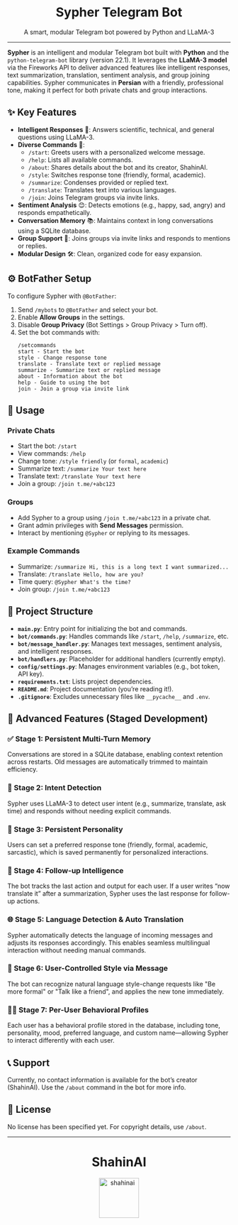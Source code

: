 
<div align="center">
  <h1>Sypher Telegram Bot</h1>
  <p>A smart, modular Telegram bot powered by Python and LLaMA-3</p>
</div>

---

**Sypher** is an intelligent and modular Telegram bot built with **Python** and the `python-telegram-bot` library (version 22.1). It leverages the **LLaMA-3 model** via the Fireworks API to deliver advanced features like intelligent responses, text summarization, translation, sentiment analysis, and group joining capabilities. Sypher communicates in **Persian** with a friendly, professional tone, making it perfect for both private chats and group interactions.

## ✨ Key Features

- **Intelligent Responses** 🧠: Answers scientific, technical, and general questions using LLaMA-3.
- **Diverse Commands** 📜:
  - `/start`: Greets users with a personalized welcome message.
  - `/help`: Lists all available commands.
  - `/about`: Shares details about the bot and its creator, ShahinAI.
  - `/style`: Switches response tone (friendly, formal, academic).
  - `/summarize`: Condenses provided or replied text.
  - `/translate`: Translates text into various languages.
  - `/join`: Joins Telegram groups via invite links.
- **Sentiment Analysis** 😊: Detects emotions (e.g., happy, sad, angry) and responds empathetically.
- **Conversation Memory** 📚: Maintains context in long conversations using a SQLite database.
- **Group Support** 👥: Joins groups via invite links and responds to mentions or replies.
- **Modular Design** 🛠️: Clean, organized code for easy expansion.

## ⚙️ BotFather Setup

To configure Sypher with `@BotFather`:

1. Send `/mybots` to `@BotFather` and select your bot.
2. Enable **Allow Groups** in the settings.
3. Disable **Group Privacy** (Bot Settings > Group Privacy > Turn off).
4. Set the bot commands with:
   ```plaintext
   /setcommands
   start - Start the bot
   style - Change response tone
   translate - Translate text or replied message
   summarize - Summarize text or replied message
   about - Information about the bot
   help - Guide to using the bot
   join - Join a group via invite link
   ```

## 🚀 Usage

### Private Chats
- Start the bot: `/start`
- View commands: `/help`
- Change tone: `/style friendly` (or `formal`, `academic`)
- Summarize text: `/summarize Your text here`
- Translate text: `/translate Your text here`
- Join a group: `/join t.me/+abc123`

### Groups
- Add Sypher to a group using `/join t.me/+abc123` in a private chat.
- Grant admin privileges with **Send Messages** permission.
- Interact by mentioning `@Sypher` or replying to its messages.

### Example Commands
- Summarize: `/summarize Hi, this is a long text I want summarized...`
- Translate: `/translate Hello, how are you?`
- Time query: `@Sypher What's the time?`
- Join group: `/join t.me/+abc123`

## 📂 Project Structure

- **`main.py`**: Entry point for initializing the bot and commands.
- **`bot/commands.py`**: Handles commands like `/start`, `/help`, `/summarize`, etc.
- **`bot/message_handler.py`**: Manages text messages, sentiment analysis, and intelligent responses.
- **`bot/handlers.py`**: Placeholder for additional handlers (currently empty).
- **`config/settings.py`**: Manages environment variables (e.g., bot token, API key).
- **`requirements.txt`**: Lists project dependencies.
- **`README.md`**: Project documentation (you’re reading it!).
- **`.gitignore`**: Excludes unnecessary files like `__pycache__` and `.env`.

## 🌟 Advanced Features (Staged Development)

### ✅ Stage 1: Persistent Multi-Turn Memory
Conversations are stored in a SQLite database, enabling context retention across restarts. Old messages are automatically trimmed to maintain efficiency.

### 🎯 Stage 2: Intent Detection
Sypher uses LLaMA-3 to detect user intent (e.g., summarize, translate, ask time) and responds without needing explicit commands.

### 🧠 Stage 3: Persistent Personality
Users can set a preferred response tone (friendly, formal, academic, sarcastic), which is saved permanently for personalized interactions.

### 🔄 Stage 4: Follow-up Intelligence
The bot tracks the last action and output for each user. If a user writes “now translate it” after a summarization, Sypher uses the last response for follow-up actions.

### 🌐 Stage 5: Language Detection & Auto Translation
Sypher automatically detects the language of incoming messages and adjusts its responses accordingly. This enables seamless multilingual interaction without needing manual commands.

### 🎨 Stage 6: User-Controlled Style via Message
The bot can recognize natural language style-change requests like "Be more formal" or "Talk like a friend", and applies the new tone immediately.

### 🧑‍💼 Stage 7: Per-User Behavioral Profiles
Each user has a behavioral profile stored in the database, including tone, personality, mood, preferred language, and custom name—allowing Sypher to interact differently with each user.

## 📞 Support
Currently, no contact information is available for the bot’s creator (ShahinAI). Use the `/about` command in the bot for more info.

## 📜 License
No license has been specified yet. For copyright details, use `/about`.

---

<div align="center">
  <h1>ShahinAI</h1>
  <img src="https://i.ibb.co/W4dVnnD1/shahinai.png" alt="shahinai" width="90">
</div>